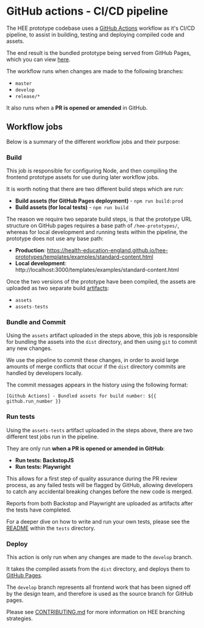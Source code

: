 # GitHub actions - CI/CD pipeline

The HEE prototype codebase uses a [GitHub Actions](https://github.com/features/actions) workflow as it's CI/CD pipeline, to assist in building, testing and 
deploying compiled code and assets.

The end result is the bundled prototype being served from GitHub Pages, which you can view [here](https://health-education-england.github.io/hee-prototypes/).  

The workflow runs when changes are made to the following branches:

- `master`
- `develop`
- `release/*`

It also runs when a **PR is opened or amended** in GitHub.

## Workflow jobs

Below is a summary of the different workflow jobs and their purpose:

### Build

This job is responsible for configuring Node, and then compiling the frontend prototype assets for use during later
workflow jobs.

It is worth noting that there are two different build steps which are run:

- **Build assets (for GitHub Pages deployment)** - `npm run build:prod`
- **Build assets (for local tests)** - `npm run build`

The reason we require two separate build steps, is that the prototype URL structure on GitHub pages requires a base path
of `/hee-prototypes/`, whereas for local development and running tests within the pipeline, the prototype does not use 
any base path:

- **Production**: https://health-education-england.github.io/hee-prototypes/templates/examples/standard-content.html
- **Local development**: http://localhost:3000/templates/examples/standard-content.html

Once the two versions of the prototype have been compiled, the assets are uploaded as two separate build [artifacts](https://docs.github.com/en/actions/using-workflows/storing-workflow-data-as-artifacts):

- `assets`
- `assets-tests`

### Bundle and Commit

Using the `assets` artifact uploaded in the steps above, this job is responsible for bundling the assets into the `dist`
directory, and then using `git` to commit any new changes.

We use the pipeline to commit these changes, in order to avoid large amounts of merge conflicts that occur if the
`dist` directory commits are handled by developers locally.

The commit messages appears in the history using the following format:

`[Github Actions] - Bundled assets for build number: ${{ github.run_number }}`

### Run tests  

Using the `assets-tests` artifact uploaded in the steps above, there are two different test jobs run in the pipeline. 

They are only run **when a PR is opened or amended in GitHub**:

- **Run tests: BackstopJS**
- **Run tests: Playwright**

This allows for a first step of quality assurance during the PR review process, as any failed tests will be flagged 
by GitHub, allowing developers to catch any accidental breaking changes before the new code is merged.

Reports from both Backstop and Playwright are uploaded as artifacts after the tests have completed.

For a deeper dive on how to write and run your own tests, please see the [README](https://github.com/Health-Education-England/hee-prototypes/blob/master/tests/README.md) within the `tests` directory.

### Deploy

This action is only run when any changes are made to the `develop` branch. 

It takes the compiled assets from the `dist` directory, and deploys them to [GitHub Pages](https://pages.github.com/).

The `develop` branch represents all frontend work that has been signed off by the design team, and therefore is used as
the source branch for GitHub pages.

Please see [CONTRIBUTING.md](https://github.com/Health-Education-England/hee-prototypes/blob/master/CONTRIBUTING.md)
for more information on HEE branching strategies.

